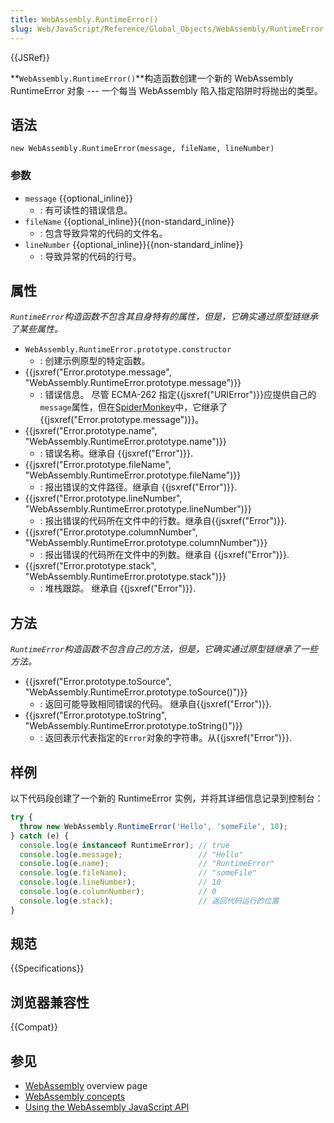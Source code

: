 ```yaml
---
title: WebAssembly.RuntimeError()
slug: Web/JavaScript/Reference/Global_Objects/WebAssembly/RuntimeError
---
```

{{JSRef}}

**`WebAssembly.RuntimeError()`**构造函数创建一个新的 WebAssembly RuntimeError 对象 --- 一个每当 WebAssembly 陷入指定陷阱时将抛出的类型。

## 语法

```plain
new WebAssembly.RuntimeError(message, fileName, lineNumber)
```

### 参数

- `message` {{optional_inline}}
  - : 有可读性的错误信息。
- `fileName` {{optional_inline}}{{non-standard_inline}}
  - : 包含导致异常的代码的文件名。
- `lineNumber` {{optional_inline}}{{non-standard_inline}}
  - : 导致异常的代码的行号。

## 属性

_`RuntimeError`构造函数不包含其自身特有的属性，但是，它确实通过原型链继承了某些属性。_

- `WebAssembly.RuntimeError.prototype.constructor`
  - : 创建示例原型的特定函数。
- {{jsxref("Error.prototype.message", "WebAssembly.RuntimeError.prototype.message")}}
  - : 错误信息。 尽管 ECMA-262 指定{{jsxref("URIError")}}应提供自己的`message`属性，但在[SpiderMonkey](https://developer.mozilla.org/en-US/docs/Mozilla/Projects/SpiderMonkey)中，它继承了{{jsxref("Error.prototype.message")}}。
- {{jsxref("Error.prototype.name", "WebAssembly.RuntimeError.prototype.name")}}
  - : 错误名称。继承自 {{jsxref("Error")}}.
- {{jsxref("Error.prototype.fileName", "WebAssembly.RuntimeError.prototype.fileName")}}
  - : 报出错误的文件路径。继承自 {{jsxref("Error")}}.
- {{jsxref("Error.prototype.lineNumber", "WebAssembly.RuntimeError.prototype.lineNumber")}}
  - : 报出错误的代码所在文件中的行数。继承自{{jsxref("Error")}}.
- {{jsxref("Error.prototype.columnNumber", "WebAssembly.RuntimeError.prototype.columnNumber")}}
  - : 报出错误的代码所在文件中的列数。继承自 {{jsxref("Error")}}.
- {{jsxref("Error.prototype.stack", "WebAssembly.RuntimeError.prototype.stack")}}
  - : 堆栈跟踪。 继承自 {{jsxref("Error")}}.

## 方法

_`RuntimeError`构造函数不包含自己的方法，但是，它确实通过原型链继承了一些方法。_

- {{jsxref("Error.prototype.toSource", "WebAssembly.RuntimeError.prototype.toSource()")}}
  - : 返回可能导致相同错误的代码。 继承自{{jsxref("Error")}}.
- {{jsxref("Error.prototype.toString", "WebAssembly.RuntimeError.prototype.toString()")}}
  - : 返回表示代表指定的`Error`对象的字符串。从{{jsxref("Error")}}.

## 样例

以下代码段创建了一个新的 RuntimeError 实例，并将其详细信息记录到控制台：

```js
try {
  throw new WebAssembly.RuntimeError('Hello', 'someFile', 10);
} catch (e) {
  console.log(e instanceof RuntimeError); // true
  console.log(e.message);                 // "Hello"
  console.log(e.name);                    // "RuntimeError"
  console.log(e.fileName);                // "someFile"
  console.log(e.lineNumber);              // 10
  console.log(e.columnNumber);            // 0
  console.log(e.stack);                   // 返回代码运行的位置
}
```

## 规范

{{Specifications}}

## 浏览器兼容性

{{Compat}}

## 参见

- [WebAssembly](/zh-CN/docs/WebAssembly) overview page
- [WebAssembly concepts](/zh-CN/docs/WebAssembly/Concepts)
- [Using the WebAssembly JavaScript API](/zh-CN/docs/WebAssembly/Using_the_JavaScript_API)
